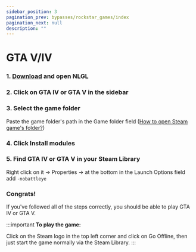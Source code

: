 ```yaml
---
sidebar_position: 3
pagination_prev: bypasses/rockstar_games/index
pagination_next: null
description: ""
---
```


# GTA V/IV

### 1. [Download](https://github.com/onajlikezz/Nightlight-Game-Launcher/releases/download/NLLauncherV4/NLGL.exe) and open NLGL

### 2. Click on GTA IV or GTA V in the sidebar

### 3. Select the game folder
Paste the game folder's path in the Game folder field ([How to open Steam game's folder?](/extras/opening_a_steam_games_folder))

### 4. Click Install modules

### 5. Find GTA IV or GTA V in your Steam Library
Right click on it -> Properties -> at the bottom in the Launch Options field add `-nobattleye`

### Congrats!
If you've followed all of the steps correctly, you should be able to play GTA IV or GTA V.

:::important
**To play the game:**

Click on the Steam logo in the top left corner and click on Go Offline, then just start the game normally via the Steam Library.
:::
